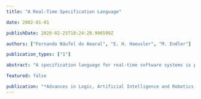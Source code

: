 ```yaml
---
title: "A Real-Time Specification Language"

date: 2002-01-01

publishDate: 2020-02-25T18:24:20.906599Z

authors: ["Fernando Náufel do Amaral", "E. H. Haeusler", "M. Endler"]

publication_types: ["1"]

abstract: "A specification language for real-time software systems is presented. Notions from Category Theory are used to specify how the components of a system should interact. The potential role of the proposed language in the search for interoperability of specification formalisms is briefly discussed."

featured: false

publication: "*Advances in Logic, Artificial Intelligence and Robotics -- LAPTEC 2002*"
---
```


